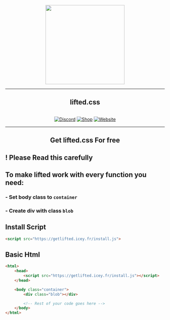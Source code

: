 <br/>
<div align="center">
  <a href="https://github.com/devliftz">
    <img src="devliftcss.png" alt="" width="250px" height="250px">
  </a>

  <p align="center">
  </p>
</div>

------------------------

<div align="center">
    <h2>lifted.css</h2>
</div>

<p style="position: relative; top: 15px; margin-bottom: 30px;" align="center">
    <a href="https://discord.gg/FMqy6hbkkN"><img src="https://img.shields.io/badge/Discord-5865F2?style=for-the-badge&logo=discord&logoColor=white&link=https://discord.gg/FMqy6hbkkN" alt="Discord" /></a>
    <a href="https://hack.icey.fr"><img src="https://img.shields.io/badge/Shop-FEE75C?style=for-the-badge&logo=Shopee&logoColor=black&link=https://hack.icey.fr" alt="Shop" /></a>
    <a href="https://bb.icey.fr"><img src="https://img.shields.io/badge/Website-57F287?style=for-the-badge&logo=weblate&logoColor=black&link=https://bb.icey.fr" alt="Website" /></a>
</p>

----------------------------

<div align="center">
    <h2>Get lifted.css For free</h2>
</div>

## ! Please Read this carefully
## To make lifted work with every function you need:
### - Set body class to `container`
### - Create div with class `blob`

## Install Script

```html
<script src="https://getlifted.icey.fr/install.js">
```

## Basic Html

```html
<html>
    <head>
        <script src="https://getlifted.icey.fr/install.js"></script>
    </head>

    <body class="container">
        <div class="blob"></div>

        <!-- Rest of your code goes here -->
    </body>
</html>
```